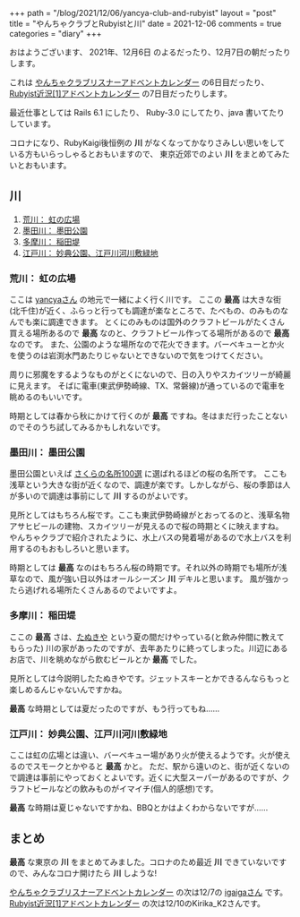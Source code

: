 +++
path = "/blog/2021/12/06/yancya-club-and-rubyist"
layout = "post"
title = "やんちゃクラブとRubyistと川"
date = 2021-12-06
comments = true
categories = "diary"
+++

おはようございます、 2021年、12月6日 のよるだったり、12月7日の朝だったりします。

これは [やんちゃクラブリスナーアドベントカレンダー](https://adventar.org/calendars/6668) の6日目だったり、
[Rubyist近況\[1\]アドベントカレンダー](https://adventar.org/calendars/6777) の7日目だったりします。

最近仕事としては Rails 6.1 にしたり、 Ruby-3.0 にしてたり、java 書いてたりしています。

コロナになり、RubyKaigi後恒例の **川** がなくなってかなりさみしい思いをしている方もいらっしゃるとおもいますので、
東京近郊でのよい **川** をまとめてみたいとおもいます。

## 川

1. [荒川： 虹の広場](https://www.google.com/maps/place/%E3%80%92120-0034+%E6%9D%B1%E4%BA%AC%E9%83%BD%E8%B6%B3%E7%AB%8B%E5%8C%BA%E5%8D%83%E4%BD%8F%EF%BC%95%E4%B8%81%E7%9B%AE/@35.7563561,139.8029477,17z/data=!3m1!4b1!4m5!3m4!1s0x60188e4823ec7b73:0xf626ddac28b8deac!8m2!3d35.7562782!4d139.8054747)
1. [墨田川： 墨田公園](https://www.google.com/maps/place/%E5%8F%B0%E6%9D%B1%E5%8C%BA%E7%AB%8B+%E9%9A%85%E7%94%B0%E5%85%AC%E5%9C%92/@35.7247541,139.8060852,15.75z/data=!4m9!1m2!2m1!1z5aKo55Sw5YWs5ZyS!3m5!1s0x60188ec349138a67:0xc95c03b0375fa0d7!8m2!3d35.7107642!4d139.7982715!15sCgzloqjnlLDlhazlnJJaDyIN5aKo55SwIOWFrOWckpIBBHBhcms)
1. [多摩川： 稲田堤](https://www.google.com/maps/place/%E3%80%92214-0003+%E7%A5%9E%E5%A5%88%E5%B7%9D%E7%9C%8C%E5%B7%9D%E5%B4%8E%E5%B8%82%E5%A4%9A%E6%91%A9%E5%8C%BA%E8%8F%85%E7%A8%B2%E7%94%B0%E5%A0%A4%EF%BC%92%E4%B8%81%E7%9B%AE%EF%BC%91%EF%BC%90%E2%88%92%EF%BC%92%EF%BC%92/@35.6383952,139.5346417,18z/data=!3m1!4b1!4m5!3m4!1s0x6018f07a89b9d099:0x77385278ffea0854!8m2!3d35.6383952!4d139.535736)
1. [江戸川： 妙典公園、江戸川河川敷緑地](https://www.google.com/maps/search/%E3%80%92272-0111+%E5%8D%83%E8%91%89%E7%9C%8C%E5%B8%82%E5%B7%9D%E5%B8%82%E5%A6%99%E5%85%B8%EF%BC%96%E4%B8%81%E7%9B%AE%EF%BC%91%E2%88%92%EF%BC%91/@35.6945582,139.9282683,17z/data=!3m1!4b1)

### 荒川： 虹の広場

ここは [yancyaさん](https://twitter.com/yancya) の地元で一緒によく行く川です。
ここの **最高** は大きな街(北千住)が近く、ふらっと行っても調達が楽なところで、たべもの、のみものなんでも楽に調達できます。
とくにのみものは国外のクラフトビールがたくさん買える場所あるので **最高** なのと、クラフトビール作ってる場所があるので **最高** なのです。
また、公園のような場所なので花火できます。バーベキューとか火を使うのは岩渕水門あたりじゃないとできないので気をつけてください。

周りに邪魔をするようなものがとくにないので、日の入りやスカイツリーが綺麗に見えます。
そばに電車(東武伊勢崎線、TX、常磐線)が通っているので電車を眺めるのもいいです。

時期としては春から秋にかけて行くのが **最高** ですね。冬はまだ行ったことないのでそのうち試してみるかもしれないです。

### 墨田川： 墨田公園

墨田公園といえば [さくらの名所100選](https://www.sakuranokai.or.jp/information/local5/) に選ばれるほどの桜の名所です。
ここも浅草という大きな街が近くなので、調達が楽です。しかしながら、桜の季節は人が多いので調達は事前にして **川** するのがよいです。

見所としてはもちろん桜です。ここも東武伊勢崎線がとおってるのと、浅草名物アサヒビールの建物、スカイツリーが見えるので桜の時期とくに映えますね。
やんちゃクラブで紹介されたように、水上バスの発着場があるので水上バスを利用するのもおもしろいと思います。

時期としては **最高** なのはもちろん桜の時期です。それ以外の時期でも場所が浅草なので、風が強い日以外はオールシーズン **川** デキルと思います。
風が強かったら逃げれる場所たくさんあるのでよいですよ。

### 多摩川： 稲田堤

ここの **最高** さは、[たぬきや](https://tabelog.com/kanagawa/A1405/A140506/14014188/) という夏の間だけやっている(と飲み仲間に教えてもらった)
川の家があったのですが、去年あたりに終ってしまった。川辺にあるお店で、川を眺めながら飲むビールとか **最高** でした。

見所としては今説明したたぬきやです。ジェットスキーとかできるんならもっと楽しめるんじゃないんですかね。

**最高** な時期としては夏だったのですが、もう行ってもね……

### 江戸川： 妙典公園、江戸川河川敷緑地

ここは虹の広場とは違い、バーベキュー場があり火が使えるようです。火が使えるのでスモークとかやると **最高** かと。
ただ、駅から遠いのと、街が近くないので調達は事前にやっておくとよいです。近くに大型スーパーがあるのですが、クラフトビールなどの飲みものがイマイチ(個人的感想)です。

**最高** な時期は夏じゃないですかね、BBQとかはよくわからないですが……

## まとめ

**最高** な東京の **川** をまとめてみました。コロナのため最近 **川** できていないですので、みんなコロナ開けたら **川** しような!

[やんちゃクラブリスナーアドベントカレンダー](https://adventar.org/calendars/6668) の次は12/7の [igaigaさん](https://twitter.com/igaiga555) です。
[Rubyist近況\[1\]アドベントカレンダー](https://adventar.org/calendars/6777) の次は12/10のKirika_K2さんです。
